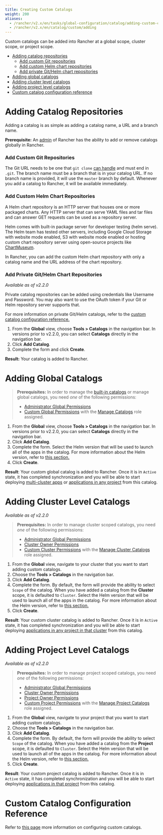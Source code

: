 ```yaml
---
title: Creating Custom Catalogs
weight: 200
aliases:
  - /rancher/v2.x/en/tasks/global-configuration/catalog/adding-custom-catalogs/
  - /rancher/v2.x/en/catalog/custom/adding
---
```


Custom catalogs can be added into Rancher at a global scope, cluster scope, or project scope.

- [Adding catalog repositories](#adding-catalog-repositories)
  - [Add custom Git repositories](#add-custom-git-repositories)
  - [Add custom Helm chart repositories](#add-custom-helm-chart-repositories)
  - [Add private Git/Helm chart repositories](#add-private-git-helm-chart-repositories)
- [Adding global catalogs](#adding-global-catalogs)
- [Adding cluster level catalogs](#adding-cluster-level-catalogs)
- [Adding project level catalogs](#adding-project-level-catalogs)
- [Custom catalog configuration reference](#custom-catalog-configuration-reference)

# Adding Catalog Repositories

Adding a catalog is as simple as adding a catalog name, a URL and a branch name.

**Prerequisite:** An [admin]({{<baseurl>}}/rancher/v2.x/en/admin-settings/rbac/global-permissions/) of Rancher has the ability to add or remove catalogs globally in Rancher.

### Add Custom Git Repositories
The Git URL needs to be one that `git clone` [can handle](https://git-scm.com/docs/git-clone#_git_urls_a_id_urls_a) and must end in `.git`. The branch name must be a branch that is in your catalog URL. If no branch name is provided, it will use the `master` branch by default. Whenever you add a catalog to Rancher, it will be available immediately.

### Add Custom Helm Chart Repositories

A Helm chart repository is an HTTP server that houses one or more packaged charts. Any HTTP server that can serve YAML files and tar files and can answer GET requests can be used as a repository server.

Helm comes with built-in package server for developer testing (helm serve). The Helm team has tested other servers, including Google Cloud Storage with website mode enabled, S3 with website mode enabled or hosting custom chart repository server using open-source projects like [ChartMuseum](https://github.com/helm/chartmuseum).

In Rancher, you can add the custom Helm chart repository with only a catalog name and the URL address of the chart repository.

### Add Private Git/Helm Chart Repositories
_Available as of v2.2.0_

Private catalog repositories can be added using credentials like Username and Password. You may also want to use the OAuth token if your Git or Helm repository server supports that.

For more information on private Git/Helm catalogs, refer to the [custom catalog configuration reference.]({{<baseurl>}}/rancher/v2.x/en/catalog/catalog-config)

 1. From the **Global** view, choose **Tools > Catalogs** in the navigation bar. In versions prior to v2.2.0, you can select **Catalogs** directly in the navigation bar.
 2. Click **Add Catalog**.
 3. Complete the form and click **Create**.

 **Result:** Your catalog is added to Rancher.

# Adding Global Catalogs

>**Prerequisites:** In order to manage the [built-in catalogs]({{<baseurl>}}/rancher/v2.x/en/catalog/built-in/) or manage global catalogs, you need _one_ of the following permissions:
>
>- [Administrator Global Permissions]({{<baseurl>}}/rancher/v2.x/en/admin-settings/rbac/global-permissions/)
>- [Custom Global Permissions]({{<baseurl>}}/rancher/v2.x/en/admin-settings/rbac/global-permissions/#custom-global-permissions) with the [Manage Catalogs]({{<baseurl>}}/rancher/v2.x/en/admin-settings/rbac/global-permissions/#global-permissions-reference) role assigned.

 1. From the **Global** view, choose **Tools > Catalogs** in the navigation bar. In versions prior to v2.2.0, you can select **Catalogs** directly in the navigation bar.
 2. Click **Add Catalog**.
 3. Complete the form. Select the Helm version that will be used to launch all of the apps in the catalog. For more information about the Helm version, refer to [this section.](
{{<baseurl>}}/rancher/v2.x/en/catalog/#catalog-helm-deployment-versions)
4. Click **Create**.

 **Result**: Your custom global catalog is added to Rancher. Once it is in `Active` state, it has completed synchronization and you will be able to start deploying [multi-cluster apps]({{<baseurl>}}/rancher/v2.x/en/catalog/multi-cluster-apps/) or [applications in any project]({{<baseurl>}}/rancher/v2.x/en/catalog/launching-apps/) from this catalog.

# Adding Cluster Level Catalogs

_Available as of v2.2.0_

>**Prerequisites:** In order to manage cluster scoped catalogs, you need _one_ of the following permissions:
>
>- [Administrator Global Permissions]({{<baseurl>}}/rancher/v2.x/en/admin-settings/rbac/global-permissions/)
>- [Cluster Owner Permissions]({{<baseurl>}}/rancher/v2.x/en/admin-settings/rbac/cluster-project-roles/#cluster-roles)
>- [Custom Cluster Permissions]({{<baseurl>}}/rancher/v2.x/en/admin-settings/rbac/cluster-project-roles/#cluster-roles) with the [Manage Cluster Catalogs]({{<baseurl>}}/rancher/v2.x/en/admin-settings/rbac/cluster-project-roles/#cluster-role-reference) role assigned.

1. From the **Global** view, navigate to your cluster that you want to start adding custom catalogs.
2. Choose the **Tools > Catalogs** in the navigation bar.
2. Click **Add Catalog**.
3. Complete the form. By default, the form will provide the ability to select `Scope` of the catalog. When you have added a catalog from the **Cluster** scope, it is defaulted to `Cluster`. Select the Helm version that will be used to launch all of the apps in the catalog. For more information about the Helm version, refer to [this section.](
{{<baseurl>}}/rancher/v2.x/en/catalog/#catalog-helm-deployment-versions)
5. Click **Create**.

**Result**: Your custom cluster catalog is added to Rancher. Once it is in `Active` state, it has completed synchronization and you will be able to start deploying  [applications in any project in that cluster]({{<baseurl>}}/rancher/v2.x/en/catalog/apps/) from this catalog.

# Adding Project Level Catalogs

_Available as of v2.2.0_

>**Prerequisites:** In order to manage project scoped catalogs, you need _one_ of the following permissions:
>
>- [Administrator Global Permissions]({{<baseurl>}}/rancher/v2.x/en/admin-settings/rbac/global-permissions/)
>- [Cluster Owner Permissions]({{<baseurl>}}/rancher/v2.x/en/admin-settings/rbac/cluster-project-roles/#cluster-roles)
>- [Project Owner Permissions]({{<baseurl>}}/rancher/v2.x/en/admin-settings/rbac/cluster-project-roles/#project-roles)
>- [Custom Project Permissions]({{<baseurl>}}/rancher/v2.x/en/admin-settings/rbac/cluster-project-roles/#cluster-roles) with the [Manage Project Catalogs]({{<baseurl>}}/rancher/v2.x/en/admin-settings/rbac/cluster-project-roles/#project-role-reference) role assigned.

1. From the **Global** view, navigate to your project that you want to start adding custom catalogs.
2. Choose the **Tools > Catalogs** in the navigation bar.
2. Click **Add Catalog**.
3. Complete the form. By default, the form will provide the ability to select `Scope` of the catalog. When you have added a catalog from the **Project** scope, it is defaulted to `Cluster`. Select the Helm version that will be used to launch all of the apps in the catalog. For more information about the Helm version, refer to [this section.](
{{<baseurl>}}/rancher/v2.x/en/catalog/#catalog-helm-deployment-versions)
5. Click **Create**.

**Result**: Your custom project catalog is added to Rancher. Once it is in `Active` state, it has completed synchronization and you will be able to start deploying  [applications in that project]({{<baseurl>}}/rancher/v2.x/en/catalog/apps/) from this catalog.

# Custom Catalog Configuration Reference

Refer to [this page]({{<baseurl>}}/rancher/v2.x/en/catalog/catalog-config) more information on configuring custom catalogs.